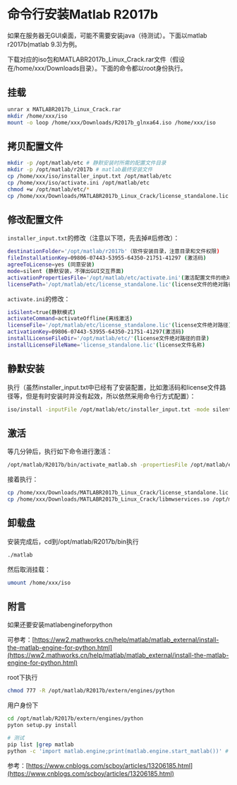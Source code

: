 # 命令行安装Matlab R2017b

<!--
Tags: For管理员
category: 环境配置
description: 当服务器没有安装桌面时，进行matlab的安装
-->
如果在服务器无GUI桌面，可能不需要安装java（待测试）。下面以matlab r2017b(matlab 9.3)为例。

下载对应的iso包和MATLABR2017b_Linux_Crack.rar文件（假设在/home/xxx/Downloads目录）。下面的命令都以root身份执行。

## 挂载

```bash
unrar x MATLABR2017b_Linux_Crack.rar
mkdir /home/xxx/iso
mount -o loop /home/xxx/Downloads/R2017b_glnxa64.iso /home/xxx/iso
```

## 拷贝配置文件

```bash
mkdir -p /opt/matlab/etc # 静默安装时所需的配置文件目录
mkdir -p /opt/matlab/r2017b # matlab最终安装文件
cp /home/xxx/iso/installer_input.txt /opt/matlab/etc
cp /home/xxx/iso/activate.ini /opt/matlab/etc
chmod +w /opt/matlab/etc/*
cp /home/xxx/Downloads/MATLABR2017b_Linux_Crack/license_standalone.lic /opt/matlab/etc/
```

## 修改配置文件

`installer_input.txt`的修改（注意以下项，先去掉#后修改）：

```bash
destinationFolder='/opt/matlab/r2017b'（软件安装目录，注意目录和文件权限)
fileInstallationKey=09806-07443-53955-64350-21751-41297 (激活码)
agreeToLicense=yes (同意安装)
mode=silent (静默安装，不弹出GUI交互界面)
activationPropertiesFile='/opt/matlab/etc/activate.ini'(激活配置文件的绝对路径)
licensePath='/opt/matlab/etc/license_standalone.lic'(license文件的绝对路径)
```

`activate.ini`的修改：

```bash
isSilent=true(静默模式)
activateCommand=activateOffline(离线激活)
licenseFile='/opt/matlab/etc/license_standalone.lic'(license文件绝对路径)
activationKey=09806-07443-53955-64350-21751-41297(激活码)
installLicenseFileDir='/opt/matlab/etc/'(license文件绝对路径的目录)
installLicenseFileName='license_standalone.lic'(license文件名称)
```

## 静默安装

执行（虽然installer_input.txt中已经有了安装配置，比如激活码和license文件路径等，但是有时安装时并没有起效，所以依然采用命令行方式配置）：

```bash
iso/install -inputFile /opt/matlab/etc/installer_input.txt -mode silent -fileInstallationKey 09806-07443-53955-64350-21751-41297 -agreeToLicense yes -activationPropertiesFile -agreeToLicense yes -activationPropertiesFile destinationFolder /opt/matlab/R2017b
```

## 激活

等几分钟后，执行如下命令进行激活：

```bash
/opt/matlab/R2017b/bin/activate_matlab.sh -propertiesFile /opt/matlab/etc/activate.ini
```

接着执行：

```bash
cp /home/xxx/Downloads/MATLABR2017b_Linux_Crack/license_standalone.lic /opt/matlab/R2017b/licenses/
cp /home/xxx/Downloads/MATLABR2017b_Linux_Crack/libmwservices.so /opt/matlab/R2017b/bin/glnxa64/
```

## 卸载盘

安装完成后，cd到/opt/matlab/R2017b/bin执行

```bash
./matlab
```

然后取消挂载：

```bash
umount /home/xxx/iso
```

## 附言

如果还要安装matlabengineforpython

可参考：[https://ww2.mathworks.cn/help/matlab/matlab_external/install-the-matlab-engine-for-python.html](https://ww2.mathworks.cn/help/matlab/matlab_external/install-the-matlab-engine-for-python.html)

root下执行

```bash
chmod 777 -R /opt/matlab/R2017b/extern/engines/python
```

用户身份下

```bash
cd /opt/matlab/R2017b/extern/engines/python
pyton setup.py install

# 测试
pip list |grep matlab
python -c 'import matlab.engine;print(matlab.engine.start_matlab())' # 测试引擎是否安装成功
```

参考：[https://www.cnblogs.com/scboy/articles/13206185.html](https://www.cnblogs.com/scboy/articles/13206185.html)
<!--Valine-->